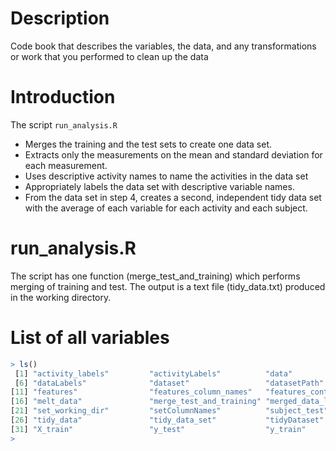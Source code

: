 # Description
Code book that describes the variables, the data, and any transformations or work that you performed to clean up the data

# Introduction

The script `run_analysis.R`
- Merges the training and the test sets to create one data set.
- Extracts only the measurements on the mean and standard deviation for each measurement. 
- Uses descriptive activity names to name the activities in the data set
- Appropriately labels the data set with descriptive variable names. 
- From the data set in step 4, creates a second, independent tidy data set with the average of each variable for each activity and each subject.

# run_analysis.R
The script has one function (merge_test_and_training) which performs merging of training and test. The output is a text file (tidy_data.txt) produced in the working directory.

# List of all variables
```R
> ls()
 [1] "activity_labels"         "activityLabels"          "data"                    "data_labels"             "dataFeatures"           
 [6] "dataLabels"              "dataset"                 "datasetPath"             "dataSubjects"            "extract_features"       
[11] "features"                "features_column_names"   "features_contents"       "id_labels"               "labels_for_activity"    
[16] "melt_data"               "merge_test_and_training" "merged_data_labels"      "merged_data_subjects"    "readMergedData"         
[21] "set_working_dir"         "setColumnNames"          "subject_test"            "subject_train"           "test_data"              
[26] "tidy_data"               "tidy_data_set"           "tidyDataset"             "train_data"              "X_test"                 
[31] "X_train"                 "y_test"                  "y_train"                
> 
```



